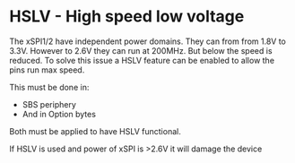 # HSLV - High speed low voltage

The xSPI1/2 have independent power domains. They can from from 1.8V to 3.3V. 
However to 2.6V they can run at 200MHz. But below the speed is reduced. 
To solve this issue a HSLV feature can be enabled to allow the pins run max speed. 

This must be done in:
- SBS periphery
- And in Option bytes

Both must be applied to have HSLV functional.


<Warning> 
If HSLV is used and power of xSPI is >2.6V it will damage the device
</Warning>

